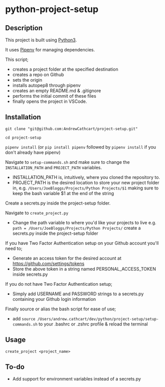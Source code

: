 # python-project-setup

## Description
This project is built using [Python3](https://www.python.org/download/releases/3.0/). 

It uses [Pipenv](https://docs.pipenv.org/en/latest/) for managing dependencies.

This script;
- creates a project folder at the specified destination
- creates a repo on Github
- sets the origin
- installs autopep8 through pipenv
- creates an empty README.md & .gitignore
- performs the initial commit of these files
- finally opens the project in VSCode.

## Installation
`git clone "git@github.com:AndrewCathcart/project-setup.git"`

`cd project-setup`

`pipenv install` (or `pip install pipenv` followed by `pipenv install` if you don't already have pipenv)

Navigate to `setup-commands.sh` and make sure to change the `INSTALLATION_PATH` and `PROJECT_PATH` variables. 
- INSTALLATION_PATH is, intuitively, where you cloned the repository to.
- PROJECT_PATH is the desired location to store your new project folder in, e.g. `/Users/JoeBloggs/Projects/Python Projects/$1` making sure to keep the bash variable $1 at the end of the string

Create a secrets.py inside the project-setup folder.

Navigate to `create_project.py`
- Change the path variable to where you'd like your projects to live e.g. `path = /Users/JoeBloggs/Projects/Python Projects/`
create a secrets.py inside the project-setup folder

If you have Two Factor Authentication setup on your Github account you'll need to;
- Generate an access token for the desired account at https://github.com/settings/tokens 
- Store the above token in a string named PERSONAL_ACCESS_TOKEN inside secrets.py

If you do not have Two Factor Authentication setup;
- Simply add USERNAME and PASSWORD strings to a secrets.py containing your Github login information

Finally source or alias the bash script for ease of use;
- add `source /Users/andrew.cathcart/dev/python/project-setup/setup-commands.sh` to your .bashrc or .zshrc profile & reload the terminal

## Usage
`create_project <project_name>`

## To-do
- Add support for environment variables instead of a secrets.py
